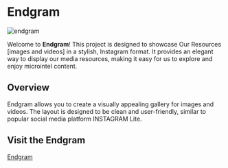# Endgram

![endgram](https://raw.githubusercontent.com/microintel/endgram/main/photo/endgram.png)


Welcome to **Endgram**! This project is designed to showcase Our Resources [images and videos] in a stylish, Instagram  format. It provides an elegant way to display our media resources, making it easy for us to explore and enjoy microintel content.

## Overview

Endgram allows you to create a visually appealing gallery for images and videos. The layout is designed to be clean and user-friendly, similar to popular social media platform INSTAGRAM Lite.


## Visit the Endgram

[Endgram](https://microintel.github.io/endgram/photo/home.html)

